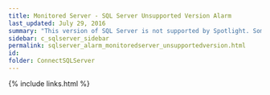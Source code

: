 ```yaml
---
title: ﻿Monitored Server - SQL Server Unsupported Version Alarm
last_updated: July 29, 2016
summary: "This version of SQL Server is not supported by Spotlight. Some collections may fail because Spotlight has not been tested against this SQL Server version yet. Use at your own risk."
sidebar: c_sqlserver_sidebar
permalink: sqlserver_alarm_monitoredserver_unsupportedversion.html
id:
folder: ConnectSQLServer
---
```




{% include links.html %}
